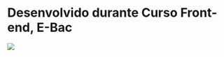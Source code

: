 <h1>Desenvolvido durante Curso Front-end, E-Bac</h1>

<img src="img\img/crud-clientes-refatorado-atualizado.png">